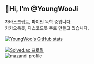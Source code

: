 ## 👋Hi, I’m @YoungWooJi

자바스크립트, 파이썬 독학 중입니다.</br>
카카오톡봇, 디스코드봇 주로 만들고 있습니다.</br></br>
[![YoungWoo's GitHub stats](https://github-readme-stats.vercel.app/api?username=youngwoo-ji)](https://github.com/anuraghazra/github-readme-stats)</br></br>
[![Solved.ac
프로필](http://mazassumnida.wtf/api/v2/generate_badge?boj=ywooji)](https://solved.ac/ywooji)</br>
![mazandi profile](http://mazandi.herokuapp.com/api?handle=ywooji&theme=warm)
<!---
YoungWoo-Ji/YoungWoo-Ji is a ✨ special ✨ repository because its `README.md` (this file) appears on your GitHub profile.
You can click the Preview link to take a look at your changes.
--->
